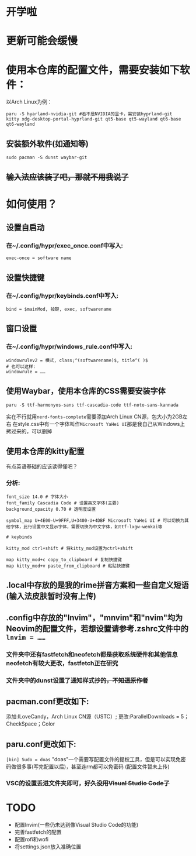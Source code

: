 # 开学啦
# 更新可能会缓慢

# 使用本仓库的配置文件，需要安装如下软件：
以Arch Linux为例：
```
paru -S hyarland-nvidia-git #若不是NVIDIA的显卡，需安装hyprland-git
kitty xdg-desktop-portal-hyprland-git qt5-base qt5-wayland qt6-base qt6-wayland
```
## 安装额外软件(如通知等)
```
sudo pacman -S dunst waybar-git
```
## ~~输入法应该装了吧，那就不用我说了~~
# 如何使用？
## 设置自启动
### 在~/.config/hypr/exec_once.conf中写入:
```
exec-once = software name
```
## 设置快捷键
### 在~/.config/hypr/keybinds.conf中写入:
```
bind = $mainMod, 按键, exec, softwarename
```
## 窗口设置
### 在~/.config/hypr/windows_rule.conf中写入:
```
windowrulev2 = 模式, class;^(softwarename)$, title^( )$
# 也可以这样:
windowrule = ……
```
## 使用Waybar，使用本仓库的CSS需要安装字体
```
paru -S ttf-harmonyos-sans ttf-cascadia-code ttf-noto-sans-kannada
```

实在不行就用`nerd-fonts-complete`需要添加Arch Linux CN源，包大小为2GB左右
在style.css中有一个字体叫作`Microsoft YaHei UI`那是我自己从Windows上拷过来的，可以删掉
## 使用本仓库的kitty配置
有点英语基础的应该读得懂吧？
### 分析:
```
font_size 14.0 # 字体大小
font_family Cascadia Code # 设置英文字体(主要)
background_opacity 0.70 # 透明度设置

symbol_map U+4E00-U+9FFF,U+3400-U+4DBF Microsoft YaHei UI # 可以切换为其他字体，此行设置中文显示字体，需要切换为中文字体，如ttf-lxgw-wenkai等

# keybinds

kitty_mod ctrl+shift # 将kitty_mod设置为ctrl+shift

map kitty_mod+c copy_to_clipboard # 复制快捷键
map kitty_mod+v paste_from_clipboard # 粘贴快捷键
```
## .local中存放的是我的rime拼音方案和一些自定义短语(输入法皮肤暂时没有上传)
## .config中存放的"lnvim"，"mnvim"和"nvim"均为Neovim的配置文件，若想设置请参考.zshrc文件中的`lnvim = ……`
### 文件夹中还有fastfetch和neofetch都是获取系统硬件和其他信息neofetch有较大更改，fastfetch正在研究
### 文件夹中的dunst设置了通知样式~~抄的，不知道原作者~~
## pacman.conf更改如下:
添加:ILoveCandy，Arch Linux CN源（USTC）;
更改:ParallelDownloads = 5；CheckSpace；Color
## paru.conf更改如下:
`
[bin]
Sudo = doas
`
"doas"一个需要写配置文件的提权工具，但是可以实现免密码做很多事(写完配置以后)，甚至连rm都可以免密码
(配置文件暂未上传)
### VSC的设置丢进文件夹即可，~~好久没用Visual Studio Code了~~
# TODO
- 配置lnvim(一些仍未达到像Visual Studio Code的功能)
- 完善fastfetch的配置
- 配置rofi和wofi
- 将settings.json放入准确位置
